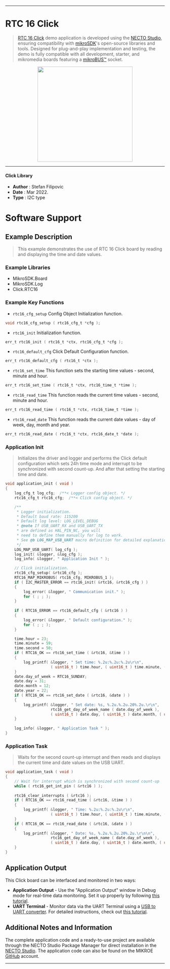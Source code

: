 
---
# RTC 16 Click

> [RTC 16 Click](https://www.mikroe.com/?pid_product=MIKROE-5083) demo application is developed using
the [NECTO Studio](https://www.mikroe.com/necto), ensuring compatibility with [mikroSDK](https://www.mikroe.com/mikrosdk)'s
open-source libraries and tools. Designed for plug-and-play implementation and testing, the demo is fully compatible with
all development, starter, and mikromedia boards featuring a [mikroBUS&trade;](https://www.mikroe.com/mikrobus) socket.

<p align="center">
  <img src="https://www.mikroe.com/?pid_product=MIKROE-5083&image=1" height=300px>
</p>

---

#### Click Library

- **Author**        : Stefan Filipovic
- **Date**          : Mar 2022.
- **Type**          : I2C type

# Software Support

## Example Description

> This example demonstrates the use of RTC 16 Click board by reading and displaying the time and date values.

### Example Libraries

- MikroSDK.Board
- MikroSDK.Log
- Click.RTC16

### Example Key Functions

- `rtc16_cfg_setup` Config Object Initialization function.
```c
void rtc16_cfg_setup ( rtc16_cfg_t *cfg );
```

- `rtc16_init` Initialization function.
```c
err_t rtc16_init ( rtc16_t *ctx, rtc16_cfg_t *cfg );
```

- `rtc16_default_cfg` Click Default Configuration function.
```c
err_t rtc16_default_cfg ( rtc16_t *ctx );
```

- `rtc16_set_time` This function sets the starting time values - second, minute and hour.
```c
err_t rtc16_set_time ( rtc16_t *ctx, rtc16_time_t *time );
```

- `rtc16_read_time` This function reads the current time values - second, minute and hour.
```c
err_t rtc16_read_time ( rtc16_t *ctx, rtc16_time_t *time );
```

- `rtc16_read_date` This function reads the current date values - day of week, day, month and year.
```c
err_t rtc16_read_date ( rtc16_t *ctx, rtc16_date_t *date );
```

### Application Init

> Initializes the driver and logger and performs the Click default configuration which sets 24h time mode and interrupt to be synchronized with second count-up.
And after that setting the starting time and date.

```c
void application_init ( void )
{
    log_cfg_t log_cfg;  /**< Logger config object. */
    rtc16_cfg_t rtc16_cfg;  /**< Click config object. */

    /** 
     * Logger initialization.
     * Default baud rate: 115200
     * Default log level: LOG_LEVEL_DEBUG
     * @note If USB_UART_RX and USB_UART_TX 
     * are defined as HAL_PIN_NC, you will 
     * need to define them manually for log to work. 
     * See @b LOG_MAP_USB_UART macro definition for detailed explanation.
     */
    LOG_MAP_USB_UART( log_cfg );
    log_init( &logger, &log_cfg );
    log_info( &logger, " Application Init " );

    // Click initialization.
    rtc16_cfg_setup( &rtc16_cfg );
    RTC16_MAP_MIKROBUS( rtc16_cfg, MIKROBUS_1 );
    if ( I2C_MASTER_ERROR == rtc16_init( &rtc16, &rtc16_cfg ) ) 
    {
        log_error( &logger, " Communication init." );
        for ( ; ; );
    }
    
    if ( RTC16_ERROR == rtc16_default_cfg ( &rtc16 ) )
    {
        log_error( &logger, " Default configuration." );
        for ( ; ; );
    }

    time.hour = 23;
    time.minute = 59;
    time.second = 50;
    if ( RTC16_OK == rtc16_set_time ( &rtc16, &time ) )
    {
        log_printf( &logger, " Set time: %.2u:%.2u:%.2u\r\n", 
                    ( uint16_t ) time.hour, ( uint16_t ) time.minute, ( uint16_t ) time.second );
    }
    date.day_of_week = RTC16_SUNDAY;
    date.day = 31;
    date.month = 12;
    date.year = 22;
    if ( RTC16_OK == rtc16_set_date ( &rtc16, &date ) )
    {
        log_printf( &logger, " Set date: %s, %.2u.%.2u.20%.2u.\r\n", 
                    rtc16_get_day_of_week_name ( date.day_of_week ),
                    ( uint16_t ) date.day, ( uint16_t ) date.month, ( uint16_t ) date.year );
    }
    
    log_info( &logger, " Application Task " );
}
```

### Application Task

> Waits for the second count-up interrupt and then reads and displays the current time and date values on the USB UART.

```c
void application_task ( void )
{
    // Wait for interrupt which is synchronized with second count-up
    while ( rtc16_get_int_pin ( &rtc16 ) );
    
    rtc16_clear_interrupts ( &rtc16 );
    if ( RTC16_OK == rtc16_read_time ( &rtc16, &time ) )
    {
        log_printf( &logger, " Time: %.2u:%.2u:%.2u\r\n", 
                    ( uint16_t ) time.hour, ( uint16_t ) time.minute, ( uint16_t ) time.second );
    }
    if ( RTC16_OK == rtc16_read_date ( &rtc16, &date ) )
    {
        log_printf( &logger, " Date: %s, %.2u.%.2u.20%.2u.\r\n\n", 
                    rtc16_get_day_of_week_name ( date.day_of_week ),
                    ( uint16_t ) date.day, ( uint16_t ) date.month, ( uint16_t ) date.year );
    }
}
```

## Application Output

This Click board can be interfaced and monitored in two ways:
- **Application Output** - Use the "Application Output" window in Debug mode for real-time data monitoring.
Set it up properly by following [this tutorial](https://www.youtube.com/watch?v=ta5yyk1Woy4).
- **UART Terminal** - Monitor data via the UART Terminal using
a [USB to UART converter](https://www.mikroe.com/click/interface/usb?interface*=uart,uart). For detailed instructions,
check out [this tutorial](https://help.mikroe.com/necto/v2/Getting%20Started/Tools/UARTTerminalTool).

## Additional Notes and Information

The complete application code and a ready-to-use project are available through the NECTO Studio Package Manager for 
direct installation in the [NECTO Studio](https://www.mikroe.com/necto). The application code can also be found on
the MIKROE [GitHub](https://github.com/MikroElektronika/mikrosdk_click_v2) account.

---
